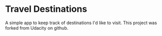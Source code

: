 # Travel Destinations

A simple app to keep track of destinations I'd like to visit. This project was forked from Udacity on github.
